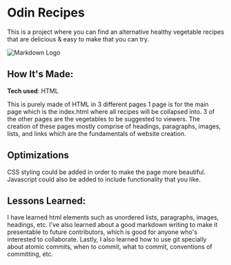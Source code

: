# Odin Recipes

This is a project where you can find an alternative healthy vegetable recipes that are delicious & easy to make that you can try.

![Markdown Logo](<https://www.allrecipes.com/thmb/VnIxvnQ8nY6Rb6pBeoix_4ayqvw=/364x242/filters:no_upscale():max_bytes(150000):strip_icc():format(webp)/ar_defaultPlaceHolderImage-01ff595bb5c043819991b30b49bbb057.png>)

## How It's Made:

**Tech used**: HTML

This is purely made of HTML in 3 different pages 1 page is for the main page which is the index.html where all recipes will be collapsed into. 3 of the other pages are the vegetables to be suggested to viewers. The creation of these pages mostly comprise of headings, paragraphs, images, lists, and links which are the fundamentals of website creation.

## Optimizations

CSS styling could be added in order to make the page more beautiful. Javascript could also be added to include functionality that you like.

## Lessons Learned:

I have learned html elements such as unordered lists, paragraphs, images, headings, etc. I've also learned about a good markdown writing to make it presentable to future contributors, which is good for anyone who's interested to collaborate. Lastly, I also learned how to use git specially about atomic commits, when to commit, what to commit, conventions of committing, etc.
